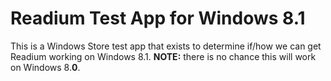 # Readium Test App for Windows 8.1

This is a Windows Store test app that exists to determine if/how we can get Readium working on Windows 8.1. __NOTE:__ there is no chance this will work on Windows 8.__0__.
